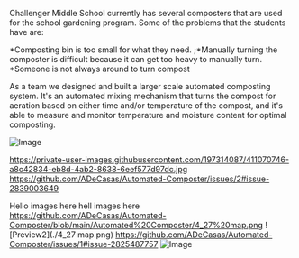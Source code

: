 Challenger Middle School currently has several composters that are used for the school gardening program. Some of the problems that the students have are:

*Composting bin is too small for what they need.
;*Manually turning the composter is difficult because it can get too heavy to manually turn.
*Someone is not always around to turn compost

As a team we designed and built a larger scale automated composting system. It's an automated mixing mechanism that turns the compost for aeration based on either time and/or temperature of the compost, and it's able to measure and monitor temperature and moisture content for optimal composting.


![Image](https://github.com/user-attachments/assets/a8c42834-eb8d-4ab2-8638-6eef577d97dc)

https://private-user-images.githubusercontent.com/197314087/411070746-a8c42834-eb8d-4ab2-8638-6eef577d97dc.jpg
https://github.com/ADeCasas/Automated-Composter/issues/2#issue-2839003649

Hello
images here
hell
images here
https://github.com/ADeCasas/Automated-Composter/blob/main/Automated%20Composter/4_27%20map.png
![Preview2](./4_27 map.png)
https://github.com/ADeCasas/Automated-Composter/issues/1#issue-2825487757
![Image](https://github.com/user-attachments/assets/b0b75cea-9981-4417-a97c-7fc42c876516)
